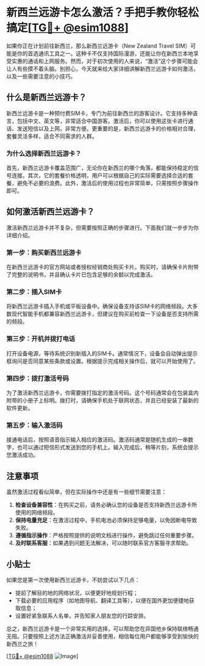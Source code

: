 # 新西兰远游卡怎么激活？手把手教你轻松搞定[[TG💪+ @esim1088](https://t.me/s/esim1088)]

如果你正在计划前往新西兰，那么新西兰远游卡（New Zealand Travel SIM）可能是你的首选通讯工具之一。这种卡不仅支持国际漫游，还能让你在新西兰本地享受实惠的通话和上网服务。然而，对于初次使用的人来说，“激活”这个步骤可能会让人有些摸不着头脑。别担心，今天就来给大家详细讲解新西兰远游卡如何激活，以及一些需要注意的小技巧。

## 什么是新西兰远游卡？

新西兰远游卡是一种预付费SIM卡，专门为前往新西兰的游客设计。它支持多种语言，包括中文、英文等，非常适合中国游客。激活后，你可以使用这张卡进行通话、发送短信以及上网，非常方便。更重要的是，新西兰远游卡的价格相对合理，套餐灵活多样，适合不同需求的人群。

### 为什么选择新西兰远游卡？

首先，新西兰远游卡覆盖范围广，无论你在新西兰的哪个角落，都能保持稳定的信号连接。其次，它的套餐价格透明，用户可以根据自己的实际需要选择合适的套餐，避免不必要的浪费。此外，激活后的使用过程也非常简单，只需按照步骤操作即可。

## 如何激活新西兰远游卡？

激活新西兰远游卡并不复杂，但需要按照正确的步骤进行。下面我们就一步步为你详细介绍。

### 第一步：购买新西兰远游卡

在新西兰远游卡的官方网站或者授权经销商处购买卡片。购买时，请确保卡片附带了完整的说明书，并且确认卡片已包含足够的余额以完成激活。

### 第二步：插入SIM卡

将新西兰远游卡插入手机或平板设备中。确保设备支持该SIM卡的网络频段。大多数现代智能手机都兼容新西兰远游卡，但建议在购买前检查一下设备是否支持所需的频段。

### 第三步：开机并拨打电话

打开设备电源，等待系统识别新插入的SIM卡。通常情况下，设备会自动弹出提示框询问是否同意某些条款或设置。根据提示完成相关操作后，就可以开始使用了。

### 第四步：拨打激活号码

为了激活新西兰远游卡，你需要拨打指定的激活号码。这个号码通常会在包装盒内附带的小册子上标明。拨打时，请确保手机处于联网状态，并且已经安装了最新的软件更新。

### 第五步：输入激活码

接通电话后，按照语音指示输入相应的激活码。激活码通常是随机生成的一串数字，也可以通过短信形式发送到您的手机上。输入完成后，稍等片刻，系统会提示您激活成功。

## 注意事项

虽然激活过程看似简单，但在实际操作中还是有一些细节需要注意：

1. **检查设备兼容性**：在购买之前，请务必确认您的设备是否支持新西兰远游卡所使用的网络频段。
2. **保持电量充足**：在激活过程中，手机电池必须保持足够电量，以免因断电导致失败。
3. **遵循指示操作**：严格按照提供的说明文档进行操作，避免跳过任何重要步骤。
4. **及时联系客服**：如果遇到问题无法解决，可以随时联系官方客服寻求帮助。

## 小贴士

如果您是第一次使用新西兰远游卡，不妨尝试以下几点：

- 提前了解目的地的网络状况，以便更好地规划行程；
- 下载必要的应用程序（如地图导航、翻译工具等），以便在国外更加便捷地获取信息；
- 设置好紧急联系人名单，并告知家人朋友您的行踪安排。

总之，新西兰远游卡是一个非常实用的选择，可以帮助您在异国他乡保持联络畅通无阻。只要按照上述方法正确激活并妥善使用，相信每位用户都能够享受到愉快的新西兰之旅！

[[TG💪+ @esim1088](https://t.me/s/esim1088) ![Image](https://i.postimg.cc/4NQfJmqS/Snipaste-2025-05-13-00-14-12.png)]